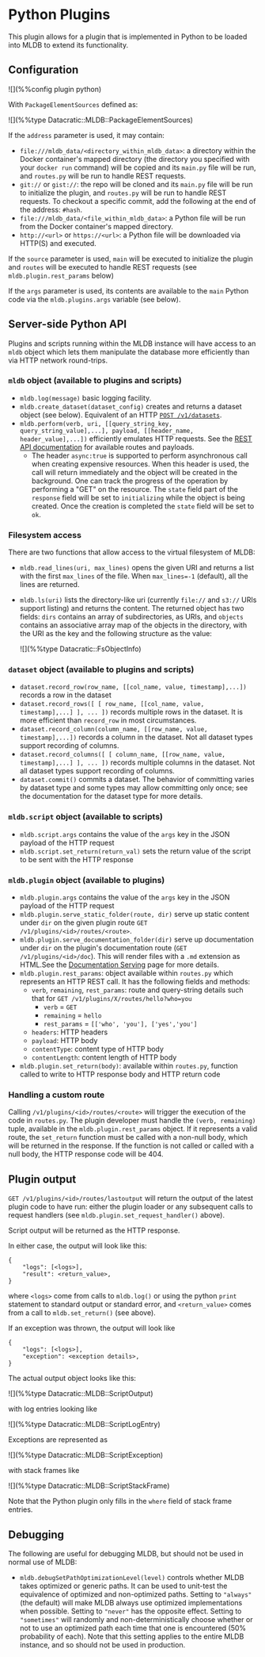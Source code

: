# Python Plugins

This plugin allows for a plugin that is implemented in Python to be loaded
into MLDB to extend its functionality.

## Configuration

![](%%config plugin python)

With `PackageElementSources` defined as:

![](%%type Datacratic::MLDB::PackageElementSources)

If the `address` parameter is used, it may contain:

* `file:///mldb_data/<directory_within_mldb_data>`: a directory within the Docker container's mapped directory (the directory you specified with your `docker run` command) will be copied and its `main.py` file will be run, and `routes.py` will be run to handle REST requests.
* `git://` or `gist://`: the repo will be cloned and its `main.py` file will be run to initialize the plugin, and `routes.py` will be run to handle REST requests. To checkout a specific commit, add the following at the end of the address: `#hash`.
* `file:///mldb_data/<file_within_mldb_data>`: a Python file will be run from the Docker container's mapped directory.
* `http://<url>` or `https://<url>`: a Python file will be downloaded via HTTP(S) and executed.

If the `source` parameter is used, `main` will be executed to initialize the plugin and `routes` will be executed to handle REST requests (see `mldb.plugin.rest_params` below)

If the `args` parameter is used, its contents are available to the `main` Python code via the `mldb.plugins.args` variable (see below).

## <a name="API"></a> Server-side Python API

Plugins and scripts running within the MLDB instance will have access to an `mldb` object which lets them manipulate the database more efficiently than via HTTP network round-trips.

### `mldb` object (available to plugins and scripts)

* `mldb.log(message)` basic logging facility.
* `mldb.create_dataset(dataset_config)` creates and returns a dataset object (see below). Equivalent of an HTTP [`POST /v1/datasets`](../../rest.html#POST:/v1/datasets).
* `mldb.perform(verb, uri, [[query_string_key, query_string_value],...], payload, [[header_name, header_value],...])` efficiently emulates HTTP requests. See the [REST API documentation](../../rest.html) for available routes and payloads. 
    * The header `async:true` is supported to perform asynchronous call when creating expensive resources. When this header is used, the call will return immediately and the object will be created in the background.  One can track the progress of the operation by performing a "GET" on the resource.  The `state` field part of the `response` field will be set to `initializing` while the object is being created.  Once the creation is completed the `state` field will be set to `ok`.

### Filesystem access

There are two functions that allow access to the virtual filesystem of MLDB:

* `mldb.read_lines(uri, max_lines)` opens the given URI and returns a list with the first `max_lines` of the file. When `max_lines=-1` (default), all the lines are returned.
- `mldb.ls(uri)` lists the directory-like uri (currently `file://` and
  `s3://` URIs support listing) and returns the content.  The returned
  object has two fields: `dirs` contains an array of subdirectories, as
  URIs, and `objects` contains an associative array map of the objects
  in the directory, with the URI as the key and the following structure
  as the value:

  ![](%%type Datacratic::FsObjectInfo)

### `dataset` object (available to plugins and scripts)

* `dataset.record_row(row_name, [[col_name, value, timestamp],...])` records a row in the dataset
* `dataset.record_rows([ [ row_name, [[col_name, value, timestamp],...] ], ... ])` records multiple rows in the dataset.  It is more efficient than `record_row` in most circumstances.
* `dataset.record_column(column_name, [[row_name, value, timestamp],...])` records a column in the dataset.  Not all dataset types support recording of columns.
* `dataset.record_columns([ [ column_name, [[row_name, value, timestamp],...] ], ... ])` records multiple columns in the dataset.  Not all dataset types support recording of columns.
* `dataset.commit()` commits a dataset.  The behavior of committing varies by dataset
  type and some types may allow committing only once; see the documentation for the
  dataset type for more details.

### `mldb.script` object (available to scripts)

* `mldb.script.args` contains the value of the `args` key in the JSON payload of the HTTP request
* `mldb.script.set_return(return_val)` sets the return value of the script to be sent with the HTTP response

### `mldb.plugin` object (available to plugins)

* `mldb.plugin.args` contains the value of the `args` key in the JSON payload of the HTTP request
* `mldb.plugin.serve_static_folder(route, dir)` serve up static content under `dir` on the given plugin route `GET /v1/plugins/<id>/routes/<route>`.
* `mldb.plugin.serve_documentation_folder(dir)` serve up documentation under `dir` on the plugin's documentation route (`GET /v1/plugins/<id>/doc`).  This will render files with a `.md` extension as HTML.See the [Documentation Serving](../DocumentationServing.md) page for more details.
* `mldb.plugin.rest_params`: object available within `routes.py` which represents an HTTP REST call. It has the following fields and methods:
    * `verb`, `remaining`, `rest_params`: route and query-string details such that for `GET /v1/plugins/X/routes/hello?who=you`
      * `verb` = `GET`
      * `remaining` = `hello`
      * `rest_params` = `[['who', 'you'], ['yes','you']`
    * `headers`: HTTP headers
    * `payload`: HTTP body
    * `contentType`: content type of HTTP body
    * `contentLength`: content length of HTTP body
* `mldb.plugin.set_return(body)`: available within `routes.py`, function called to write to HTTP response body and HTTP return code
    
### Handling a custom route

Calling `/v1/plugins/<id>/routes/<route>` will trigger the execution of the code in `routes.py`. The plugin developer must handle the `(verb, remaining)` tuple, available in the `mldb.plugin.rest_params` object. If it represents a valid route, the `set_return` function must be called with a non-null body, which will be returned in the response. If the function is not called or called with a null body, the HTTP response code will be 404.


## Plugin output

`GET /v1/plugins/<id>/routes/lastoutput` will return the output of the latest plugin code to have run: either the plugin loader or any subsequent calls to request handlers (see `mldb.plugin.set_request_handler()` above).

Script output will be returned as the HTTP response.

In either case, the output will look like this:

    {
        "logs": [<logs>], 
        "result": <return_value>,
    }

where `<logs>` come from calls to `mldb.log()` or using the python `print` statement to standard output or standard error, and `<return_value>` comes from a call to `mldb.set_return()` (see above).

If an exception was thrown, the output will look like

    {
        "logs": [<logs>], 
        "exception": <exception details>,
    }

The actual output object looks like this:

![](%%type Datacratic::MLDB::ScriptOutput)

with log entries looking like

![](%%type Datacratic::MLDB::ScriptLogEntry)

Exceptions are represented as

![](%%type Datacratic::MLDB::ScriptException)

with stack frames like

![](%%type Datacratic::MLDB::ScriptStackFrame)

Note that the Python plugin only fills in the `where` field of stack frame
entries.

## Debugging

The following are useful for debugging MLDB, but should not be used in normal
use of MLDB:

- `mldb.debugSetPathOptimizationLevel(level)` controls whether MLDB takes
  optimized or generic paths.  It can be used to unit-test the equivalence
  of optimized and non-optimized paths.  Setting to `"always"` (the default)
  will make MLDB always use optimized implementations when possible.  Setting
  to `"never"` has the opposite effect.  Setting to `"sometimes"` will
  randomly and non-deterministically choose whether or not to use an
  optimized path each time that one is encountered (50% probability of each).
  Note that this setting applies to the entire MLDB instance, and so should
  not be used in production.
